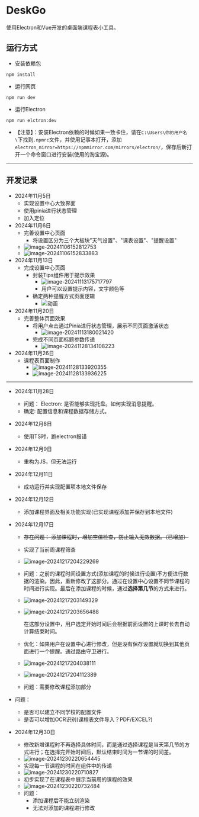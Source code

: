 # DeskGo
使用Electron和Vue开发的桌面端课程表小工具。
## 运行方式
+ 安装依赖包
~~~shell
npm install 
~~~
+ 运行网页

```shell
npm run dev
```

+ 运行Electron

```shell
npm run elctron:dev
```

+ 【注意】：安装Electron依赖的时候如果一致卡住，请在`C:\Users\你的用户名\`下找到`.npmrc`文件，并使用记事本打开，添加`electron_mirror=https://npmmirror.com/mirrors/electron/`，保存后新打开一个命令窗口进行安装(使用的淘宝源)。

---

## 开发记录
+ 2024年11月5日
  + 实现设置中心大致界面
  + 使用pinia进行状态管理
  + 加入定位
+ 2024年11月6日
  + 完善设置中心页面
    + 将设置区分为三个大板块"天气设置"、"课表设置"、"提醒设置"
  + ![image-20241106152812753](https://astraca.oss-cn-chengdu.aliyuncs.com/img_bed/image-20241106152812753.png)
  + ![image-20241106152833883](https://astraca.oss-cn-chengdu.aliyuncs.com/img_bed/image-20241106152833883.png)
+ 2024年11月13日
  + 完成设置中心页面
    + 封装Tips组件用于提示效果
      + ![image-20241113175717797](https://astraca.oss-cn-chengdu.aliyuncs.com/img_bed/image-20241113175717797.png)
      + 用户可以设置提示内容，文字颜色等
    + 确定两种提醒方式页面逻辑
      + ![动画](https://astraca.oss-cn-chengdu.aliyuncs.com/img_bed/%E5%8A%A8%E7%94%BB.gif)
+ 2024年11月20日
  + 完善整体页面效果
    + 将用户点击通过Pinia进行状态管理，展示不同页面激活状态
      + ![image-20241113180021420](https://astraca.oss-cn-chengdu.aliyuncs.com/img_bed/image-20241113180021420.png)
    + 完成不同页面标题参数传递
      + ![image-20241128134108223](https://astraca.oss-cn-chengdu.aliyuncs.com/img_bed/image-20241128134108223.png)
+ 2024年11月26日
  + 课程表页面制作
    + ![image-20241128133920355](https://astraca.oss-cn-chengdu.aliyuncs.com/img_bed/image-20241128133920355.png)
    + ![image-20241128133936225](https://astraca.oss-cn-chengdu.aliyuncs.com/img_bed/image-20241128133936225.png)
---
+ 2024年11月28日
  + 问题：
    Electron: 是否能够实现托盘。如何实现消息提醒。
  + 确定:
    配置信息和课程数据存储方式。
  
+ 2024年12月8日
  + 使用TS时，跑electron报错
  
+ 2024年12月9日
  + 重构为JS，但无法运行
  
+ 2024年12月11日
  
  + 成功运行并实现配置项本地文件保存
  
+ 2024年12月12日
  
  + 添加课程界面及相关功能实现(已实现课程添加并保存到本地文件)
  
+ 2024年12月17日
  
  + <p style="text-decoration: line-through;">存在问题： 添加课程时，增加空值检查，防止输入无效数据。（已增加）</p>
  
  + 实现了当前周课程筛查
  
  + ![image-20241217204229269](https://astraca.oss-cn-chengdu.aliyuncs.com/img_bed/image-20241217204229269.png)
  
  + 问题：之前的课程时间设置方式(添加课程的时候进行设置)不方便进行数据的渲染。因此，重新修改了这部分。通过在设置中心设置不同节课程的时间进行实现。最后在添加课程的时候，通过**选择第几节**的方式来进行。
  
  + ![image-20241217203149329](https://astraca.oss-cn-chengdu.aliyuncs.com/img_bed/image-20241217203149329.png)
  
  + ![image-20241217203656488](https://astraca.oss-cn-chengdu.aliyuncs.com/img_bed/image-20241217203656488.png)
  
    在这部分设置中，用户选定开始时间后会根据前面设置的上课时长去自动计算结束时间。
  
  + 优化：如果用户在设置中心进行修改，但是没有保存设置就切换到其他页面进行一个提醒。通过路由守卫进行。
  + ![image-20241217204038111](https://astraca.oss-cn-chengdu.aliyuncs.com/img_bed/image-20241217204038111.png)
  + ![image-20241217204112389](https://astraca.oss-cn-chengdu.aliyuncs.com/img_bed/image-20241217204112389.png)
  + 问题：需要修改课程添加部分
+ 问题：
  + 是否可以建立不同学校的配置文件
  + 是否可以增加OCR识别(课程表文件导入？PDF/EXCEL?)
+ 2024年12月30日
  + 修改新增课程时不再选择具体时间，而是通过选择课程是当天第几节的方式进行；在选择完开始时间后，默认结束时间为一节课的时间差。
  + ![image-20241230220654445](https://astraca.oss-cn-chengdu.aliyuncs.com/img_bed/image-20241230220654445.png)
  + 实现每一节课程的时间在组件中的传递
  + ![image-20241230220710827](https://astraca.oss-cn-chengdu.aliyuncs.com/img_bed/image-20241230220710827.png)
  + 初步实现了在课程表中展示当前周的课程的效果
  + ![image-20241230220732484](https://astraca.oss-cn-chengdu.aliyuncs.com/img_bed/image-20241230220732484.png)
  + 问题：
    + 添加课程后不能立刻渲染
    + 无法对添加的课程进行修改

